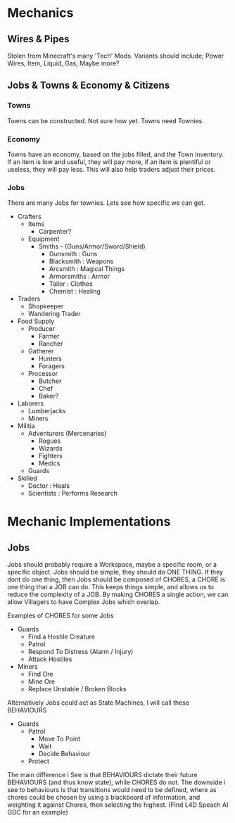 # Mechanics
## Wires & Pipes
Stolen from Minecraft's many 'Tech' Mods. Variants should include; Power Wires, Item, Liquid, Gas, Maybe more?
## Jobs & Towns & Economy & Citizens
### Towns 
Towns can be constructed. Not sure how yet. Towns need Townies
### Economy
Towns have an economy, based on the jobs filled, and the Town inventory. If an item is low and useful, they will pay more, if an item is plentiful or useless, they will pay less. This will also help traders adjust their prices.
### Jobs
There are many Jobs for townies. Lets see how specific we can get.
* Crafters
	* Items
		* Carpenter?
	* Equipment
		* Smiths - (Guns/Armor/Sword/Shield)
			- Gunsmith : Guns
			- Blacksmith : Weapons
			- Arcsmith : Magical Things
			- Armorsmiths : Armor
			- Tailor : Clothes
			- Chemist : Healing
* Traders
	* Shopkeeper
	* Wandering Trader
* Food Supply
	* Producer
		* Farmer
		* Rancher
	* Gatherer
		* Hunters
		* Foragers
	* Processor
		* Butcher
		* Chef
		* Baker?
* Laborers
	* Lumberjacks
	* Miners
* Militia
	* Adventurers (Mercenaries)
	 	- Rogues 
		- Wizards
		- Fighters
		- Medics
	* Guards
* Skilled
 	- Doctor : Heals
	- Scientists : Performs Research

# Mechanic Implementations
## Jobs
Jobs should probably require a Workspace, maybe a specific room, or a specific object.
Jobs should be simple, they should do ONE THING. If they dont do one thing, then Jobs should be composed of CHORES, a CHORE is one thing that a JOB can do. This keeps things simple, and allows us to reduce the complexity of a JOB.
By making CHORES a single action, we can allow Villagers to have Complex Jobs which overlap.

Examples of CHORES for some Jobs
* Guards
	* Find a Hostile Creature
	* Patrol
	* Respond To Distress (Alarm / Injury)
	* Attack Hostiles
* Miners
	* Find Ore
	* Mine Ore
	* Replace Unstable / Broken Blocks
	
Alternatively Jobs could act as State Machines, I will call these BEHAVIOURS

* Guards
	* Patrol
		* Move To Point
		* Wait
		* Decide Behaviour
	* Protect

The main difference i See is that BEHAVIOURS dictate their future BEHAVIOURS (and thus know state), while CHORES do not. The downside i see to behaviours is that transitions would need to be defined, where as chores could be chosen by using a blackboard of information, and weighting it against Chores, then selecting the highest. (Find L4D Speach AI GDC for an example)